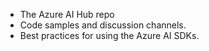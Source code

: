 - The Azure AI Hub repo
- Code samples and discussion channels.
- Best practices for using the Azure AI SDKs.